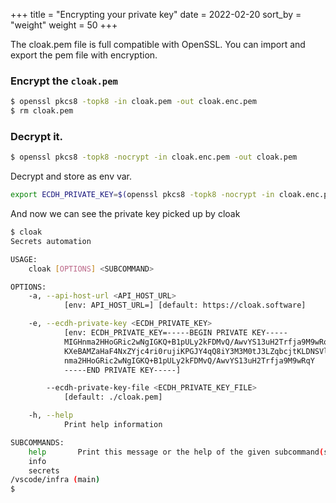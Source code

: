 +++
title = "Encrypting your private key"
date = 2022-02-20
sort_by = "weight" 
weight = 50
+++

The cloak.pem file is full compatible with OpenSSL. You can import and export the pem file with encryption.

### Encrypt the `cloak.pem`

```sh
$ openssl pkcs8 -topk8 -in cloak.pem -out cloak.enc.pem
$ rm cloak.pem
```

### Decrypt it.

```sh
$ openssl pkcs8 -topk8 -nocrypt -in cloak.enc.pem -out cloak.pem
```

Decrypt and store as env var.

```sh
export ECDH_PRIVATE_KEY=$(openssl pkcs8 -topk8 -nocrypt -in cloak.enc.pem)
```

And now we can see the private key picked up by cloak

```sh
$ cloak
Secrets automation

USAGE:
    cloak [OPTIONS] <SUBCOMMAND>

OPTIONS:
    -a, --api-host-url <API_HOST_URL>
            [env: API_HOST_URL=] [default: https://cloak.software]

    -e, --ecdh-private-key <ECDH_PRIVATE_KEY>
            [env: ECDH_PRIVATE_KEY=-----BEGIN PRIVATE KEY-----
            MIGHnma2HHoGRic2wNgIGKQ+B1pULy2kFDMvQ/AwvYS13uH2Trfja9M9wRqYjM2M
            KXeBAMZaHaF4NxZYjc4ri0rujiKPGJY4qQ8iY3M3M0tJ3LZqbcjtKLDNSVlijnXX
            nma2HHoGRic2wNgIGKQ+B1pULy2kFDMvQ/AwvYS13uH2Trfja9M9wRqY
            -----END PRIVATE KEY-----]

        --ecdh-private-key-file <ECDH_PRIVATE_KEY_FILE>
            [default: ./cloak.pem]

    -h, --help
            Print help information

SUBCOMMANDS:
    help       Print this message or the help of the given subcommand(s)
    info       
    secrets    
/vscode/infra (main) 
$ 
```